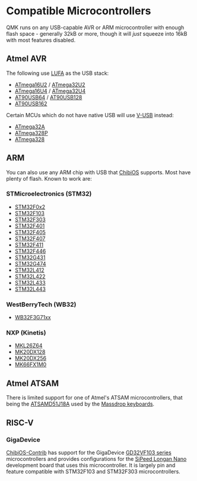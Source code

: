 # Compatible Microcontrollers

QMK runs on any USB-capable AVR or ARM microcontroller with enough flash space - generally 32kB or more, though it will *just* squeeze into 16kB with most features disabled.

## Atmel AVR

The following use [LUFA](https://www.fourwalledcubicle.com/LUFA.php) as the USB stack:

* [ATmega16U2](https://www.microchip.com/wwwproducts/en/ATmega16U2) / [ATmega32U2](https://www.microchip.com/wwwproducts/en/ATmega32U2)
* [ATmega16U4](https://www.microchip.com/wwwproducts/en/ATmega16U4) / [ATmega32U4](https://www.microchip.com/wwwproducts/en/ATmega32U4)
* [AT90USB64](https://www.microchip.com/wwwproducts/en/AT90USB646) / [AT90USB128](https://www.microchip.com/wwwproducts/en/AT90USB1286)
* [AT90USB162](https://www.microchip.com/wwwproducts/en/AT90USB162)

Certain MCUs which do not have native USB will use [V-USB](https://www.obdev.at/products/vusb/index.html) instead:

* [ATmega32A](https://www.microchip.com/wwwproducts/en/ATmega32A)
* [ATmega328P](https://www.microchip.com/wwwproducts/en/ATmega328P)
* [ATmega328](https://www.microchip.com/wwwproducts/en/ATmega328)

## ARM

You can also use any ARM chip with USB that [ChibiOS](https://www.chibios.org) supports. Most have plenty of flash. Known to work are:

### STMicroelectronics (STM32)

 * [STM32F0x2](https://www.st.com/en/microcontrollers-microprocessors/stm32f0x2.html)
 * [STM32F103](https://www.st.com/en/microcontrollers-microprocessors/stm32f103.html)
 * [STM32F303](https://www.st.com/en/microcontrollers-microprocessors/stm32f303.html)
 * [STM32F401](https://www.st.com/en/microcontrollers-microprocessors/stm32f401.html)
 * [STM32F405](https://www.st.com/en/microcontrollers-microprocessors/stm32f405-415.html)
 * [STM32F407](https://www.st.com/en/microcontrollers-microprocessors/stm32f407-417.html)
 * [STM32F411](https://www.st.com/en/microcontrollers-microprocessors/stm32f411.html)
 * [STM32F446](https://www.st.com/en/microcontrollers-microprocessors/stm32f446.html)
 * [STM32G431](https://www.st.com/en/microcontrollers-microprocessors/stm32g4x1.html)
 * [STM32G474](https://www.st.com/en/microcontrollers-microprocessors/stm32g4x4.html)
 * [STM32L412](https://www.st.com/en/microcontrollers-microprocessors/stm32l4x2.html)
 * [STM32L422](https://www.st.com/en/microcontrollers-microprocessors/stm32l4x2.html)
 * [STM32L433](https://www.st.com/en/microcontrollers-microprocessors/stm32l4x3.html)
 * [STM32L443](https://www.st.com/en/microcontrollers-microprocessors/stm32l4x3.html)
 
### WestBerryTech (WB32)

 * [WB32F3G71xx](http://www.westberrytech.com)

### NXP (Kinetis)

 * [MKL26Z64](https://www.nxp.com/products/processors-and-microcontrollers/arm-microcontrollers/general-purpose-mcus/kl-series-cortex-m0-plus/kinetis-kl2x-72-96-mhz-usb-ultra-low-power-microcontrollers-mcus-based-on-arm-cortex-m0-plus-core:KL2x)
 * [MK20DX128](https://www.nxp.com/products/processors-and-microcontrollers/arm-microcontrollers/general-purpose-mcus/k-series-cortex-m4/k2x-usb/kinetis-k20-50-mhz-full-speed-usb-mixed-signal-integration-microcontrollers-based-on-arm-cortex-m4-core:K20_50)
 * [MK20DX256](https://www.nxp.com/products/processors-and-microcontrollers/arm-microcontrollers/general-purpose-mcus/k-series-cortex-m4/k2x-usb/kinetis-k20-72-mhz-full-speed-usb-mixed-signal-integration-microcontrollers-mcus-based-on-arm-cortex-m4-core:K20_72)
 * [MK66FX1M0](https://www.nxp.com/products/processors-and-microcontrollers/arm-microcontrollers/general-purpose-mcus/k-series-cortex-m4/k6x-ethernet/kinetis-k66-180-mhz-dual-high-speed-full-speed-usbs-2mb-flash-microcontrollers-mcus-based-on-arm-cortex-m4-core:K66_180)

## Atmel ATSAM

There is limited support for one of Atmel's ATSAM microcontrollers, that being the [ATSAMD51J18A](https://www.microchip.com/wwwproducts/en/ATSAMD51J18A) used by the [Massdrop keyboards](https://github.com/qmk/qmk_firmware/tree/master/keyboards/massdrop).

## RISC-V

### GigaDevice

[ChibiOS-Contrib](https://github.com/ChibiOS/ChibiOS-Contrib) has support for the GigaDevice [GD32VF103 series](https://www.gigadevice.com/products/microcontrollers/gd32/risc-v/mainstream-line/gd32vf103-series/) microcontrollers and provides configurations for the [SiPeed Longan Nano](https://longan.sipeed.com/en/) development board that uses this microcontroller. It is largely pin and feature compatible with STM32F103 and STM32F303 microcontrollers.
